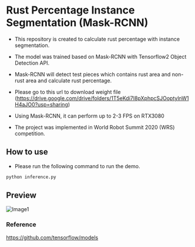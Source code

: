 # Rust Percentage Instance Segmentation (Mask-RCNN)

- This repository is created to calculate rust percentage with instance segmentation.

- The model was trained based on Mask-RCNN with Tensorflow2 Object Detection API.

- Mask-RCNN will detect test pieces which contains rust area and non-rust area and calculate rust percentage.

- Please go to this url to download weight file (https://drive.google.com/drive/folders/1T5eKdi7I8pXphpcSJOoptylnW1H4aJO0?usp=sharing)

- Using Mask-RCNN, it can perform up to 2-3 FPS on RTX3080

- The project was implemented in World Robot Summit 2020 (WRS) competition.

## How to use

- Please run the following command to run the demo.

```python
python inference.py
```

## Preview

![Image1](https://raw.githubusercontent.com/chunmusic/Rust_Instance_Segmentation/master/output.gif)

### Reference

https://github.com/tensorflow/models
